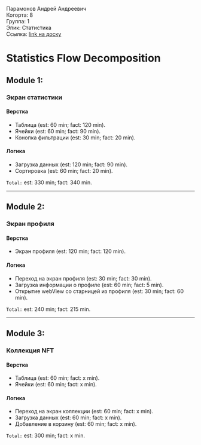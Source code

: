 Парамонов Андрей Андреевич
<br /> Когорта: 8
<br /> Группа: 1
<br /> Эпик: Статистика
<br /> Ссылка: [link на доску](https://github.com/users/ulanoff/projects/1/views/1)

# Statistics Flow Decomposition

## Module 1:
### Экран статистики
#### Верстка

- Таблица  (est: 60 min; fact: 120 min).
- Ячейки (est: 60 min; fact: 90 min).
- Конопка фильтрации (est: 30 min; fact: 20 min).

#### Логика
- Загрузка данных (est: 120 min; fact: 90 min).
- Сортировка (est: 60 min; fact: 20 min).

`Total:` est: 330 min; fact: 340 min.

---

## Module 2:
### Экран профиля
#### Верстка
- Экран профиля (est: 120 min; fact: 120 min).

#### Логика
- Переход на экран профиля (est: 30 min; fact: 30 min).
- Загрузка информации о профиле (est: 60 min; fact: 5 min).
- Открытие webView со старницей из профиля (est: 30 min; fact: 60 min).

`Total:` est: 240 min; fact: 215 min.

---

## Module 3:
### Коллекция NFT
#### Верстка
- Таблица  (est: 60 min; fact: x min).
- Ячейки (est: 60 min; fact: x min).

#### Логика
- Переход на экран коллекции (est: 60 min; fact: x min).
- Загрузка данных (est: 60 min; fact: x min).
- Добавление в корзину (est: 60 min; fact: x min).

`Total:` est: 300 min; fact: x min.